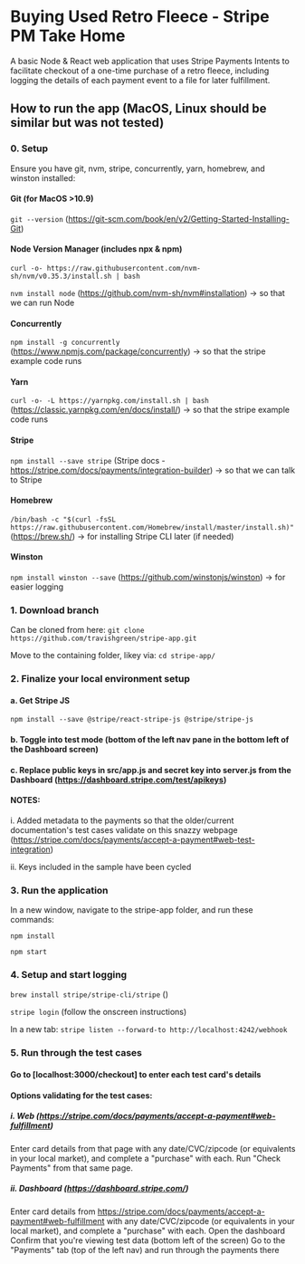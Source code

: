 # Buying Used Retro Fleece - Stripe PM Take Home

A basic Node & React web application that uses Stripe Payments Intents to facilitate checkout of a one-time purchase of a retro fleece, including logging the details of each payment event to a file for later fulfillment. 

## How to run the app (MacOS, Linux should be similar but was not tested)
### 0. Setup 

Ensure you have git, nvm, stripe, concurrently, yarn, homebrew, and winston installed:
	
#### Git (for MacOS >10.9) 

```git --version``` (https://git-scm.com/book/en/v2/Getting-Started-Installing-Git)
	

#### Node Version Manager (includes npx & npm)
```curl -o- https://raw.githubusercontent.com/nvm-sh/nvm/v0.35.3/install.sh | bash```

```nvm install node``` (https://github.com/nvm-sh/nvm#installation) -> so that we can run Node

#### Concurrently 
```npm install -g concurrently``` (https://www.npmjs.com/package/concurrently) -> so that the stripe example code runs

#### Yarn 
```curl -o- -L https://yarnpkg.com/install.sh | bash``` (https://classic.yarnpkg.com/en/docs/install/) -> so that the stripe example code runs

#### Stripe 
```npm install --save stripe``` (Stripe docs - https://stripe.com/docs/payments/integration-builder) -> so that we can talk to Stripe

#### Homebrew
```/bin/bash -c "$(curl -fsSL https://raw.githubusercontent.com/Homebrew/install/master/install.sh)"``` (https://brew.sh/) -> for installing Stripe CLI later (if needed)

#### Winston 
```npm install winston --save``` (https://github.com/winstonjs/winston) -> for easier logging

### 1. Download branch
Can be cloned from here: ```git clone https://github.com/travishgreen/stripe-app.git```

Move to the containing folder, likey via: ```cd stripe-app/```

### 2. Finalize your local environment setup
#### a. Get Stripe JS 
```npm install --save @stripe/react-stripe-js @stripe/stripe-js```
#### b. Toggle into test mode (bottom of the left nav pane in the bottom left of the Dashboard screen)
#### c. Replace public keys in src/app.js and secret key into server.js from the Dashboard (https://dashboard.stripe.com/test/apikeys)
#### NOTES: 
i. Added metadata to the payments so that the older/current documentation's test cases validate on this snazzy webpage (https://stripe.com/docs/payments/accept-a-payment#web-test-integration)

ii. Keys included in the sample have been cycled

### 3. Run the application
In a new window, navigate to the stripe-app folder, and run these commands:

```npm install```

```npm start```

### 4. Setup and start logging
```brew install stripe/stripe-cli/stripe``` ()

```stripe login``` (follow the onscreen instructions)

In a new tab: ```stripe listen --forward-to http://localhost:4242/webhook```

### 5. Run through the test cases
#### Go to [localhost:3000/checkout] to enter each test card's details

#### Options validating for the test cases:
##### i. Web (https://stripe.com/docs/payments/accept-a-payment#web-fulfillment)
Enter card details from that page with any date/CVC/zipcode (or equivalents in your local market), and complete a "purchase" with each.
Run "Check Payments" from that same page.

##### ii. Dashboard (https://dashboard.stripe.com/)
Enter card details from https://stripe.com/docs/payments/accept-a-payment#web-fulfillment with any date/CVC/zipcode (or equivalents in your local market), and complete a "purchase" with each.
Open the dashboard
Confirm that you're viewing test data (bottom left of the screen)
Go to the "Payments" tab (top of the left nav) and run through the payments there
